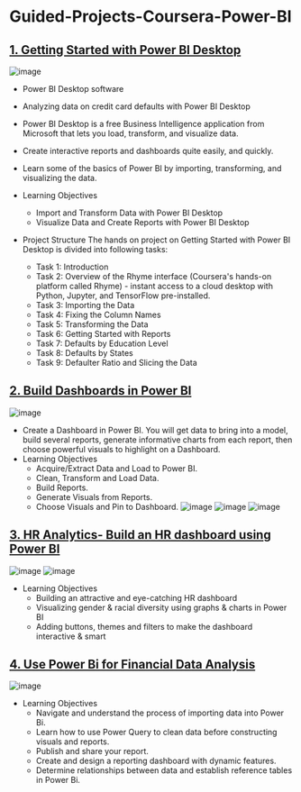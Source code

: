 # Guided-Projects-Coursera-Power-BI

## [1. Getting Started with Power BI Desktop](https://github.com/gjkaur/Guided-Projects-Coursera/tree/main/Getting%20Started%20with%20Power%20BI%20Desktop)
![image](https://github.com/gjkaur/Guided-Projects-Coursera-Power-BI/assets/36306330/469b407d-87b9-4401-ba80-071f3d9a53d3)

   - Power BI Desktop software
   - Analyzing data on credit card defaults with Power BI Desktop
   - Power BI Desktop is a free Business Intelligence application from Microsoft that lets you load, transform, and visualize data.
   - Create interactive reports and dashboards quite easily, and quickly.
   - Learn some of the basics of Power BI by importing, transforming, and visualizing the data.
  
   - Learning Objectives
      - Import and Transform Data with Power BI Desktop
      - Visualize Data and Create Reports with Power BI Desktop
    
   - Project Structure
      The hands on project on Getting Started with Power BI Desktop is divided into following tasks:
      
      - Task 1: Introduction
      - Task 2: Overview of the Rhyme interface (Coursera's hands-on platform called Rhyme) - instant access to a cloud desktop with Python, Jupyter, and TensorFlow pre-installed.  
      - Task 3: Importing the Data
      - Task 4: Fixing the Column Names
      - Task 5: Transforming the Data
      - Task 6: Getting Started with Reports
      - Task 7: Defaults by Education Level
      - Task 8: Defaults by States
      - Task 9: Defaulter Ratio and Slicing the Data

## [2. Build Dashboards in Power BI](https://github.com/gjkaur/Guided-Projects-Coursera-Power-BI/tree/main/Build%20Dashboards%20in%20Power%20BI)
![image](https://github.com/gjkaur/Guided-Projects-Coursera-Power-BI/assets/36306330/5c6d946a-8d25-4f81-8047-09e94746058c)

   - Create a Dashboard in Power BI. You will get data to bring into a model, build several reports, generate informative charts from each report, then choose powerful visuals to highlight on a Dashboard.
   - Learning Objectives
      - Acquire/Extract Data and Load to Power BI.
      - Clean, Transform and Load Data.
      - Build Reports.
      - Generate Visuals from Reports.
      - Choose Visuals and Pin to Dashboard.
  ![image](https://github.com/gjkaur/Guided-Projects-Coursera-Power-BI/assets/36306330/f31180b3-bc90-4561-a576-715af3e24006)
![image](https://github.com/gjkaur/Guided-Projects-Coursera-Power-BI/assets/36306330/1e2250e2-e808-4d4c-9d5a-8d98e4630031)
![image](https://github.com/gjkaur/Guided-Projects-Coursera-Power-BI/assets/36306330/f5efa166-e10a-401a-b4c4-d82ec523e0f1)

## [3. HR Analytics- Build an HR dashboard using Power BI](https://github.com/gjkaur/Guided-Projects-Coursera-Power-BI/tree/main/HR%20Analytics-%20Build%20an%20HR%20dashboard%20using%20Power%20BI)
![image](https://github.com/gjkaur/Guided-Projects-Coursera-Power-BI/assets/36306330/8ff56961-7337-4bd8-8f46-4d35ba66e597)
![image](https://github.com/gjkaur/Guided-Projects-Coursera-Power-BI/assets/36306330/2d062d23-ef14-4b96-aa30-53b064f2e367)

- Learning Objectives
     - Building an attractive and eye-catching HR dashboard
     - Visualizing gender & racial diversity using graphs & charts in Power BI
     - Adding buttons, themes and filters to make the dashboard interactive & smart
       
 ## [4. Use Power Bi for Financial Data Analysis](https://github.com/gjkaur/Guided-Projects-Coursera-Power-BI/tree/main/Use%20Power%20Bi%20for%20Financial%20Data%20Analysis)
 ![image](https://github.com/gjkaur/Guided-Projects-Coursera-Power-BI/assets/36306330/f53c60f1-5a8b-4eb7-830c-ac79054ff633)

  - Learning Objectives
      - Navigate and understand the process of importing data into Power Bi.
      - Learn how to use Power Query to clean data before constructing visuals and reports.
      - Publish and share your report.
      - Create and design a reporting dashboard with dynamic features.
      - Determine relationships between data and establish reference tables in Power Bi.
